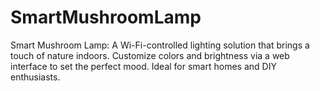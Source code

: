 # SmartMushroomLamp
Smart Mushroom Lamp: A Wi-Fi-controlled lighting solution that brings a touch of nature indoors. Customize colors and brightness via a web interface to set the perfect mood. Ideal for smart homes and DIY enthusiasts.
